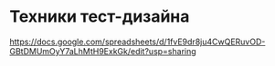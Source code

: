 # Техники тест-дизайна
https://docs.google.com/spreadsheets/d/1fvE9dr8ju4CwQERuvOD-GBtDMUmOyY7aLhMtH9ExkGk/edit?usp=sharing

